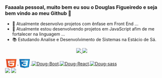### Faaaala pessoal, muito bem eu sou o Douglas Figueiredo e seja bem vindo ao meu Github 👋

- 🔭 Atualmente desenvolvo projetos com ênfase em Front End ...
- 🌱 Atualmente estou desenvolvendo projetos em JavaScript afim de me fortalecer na linguagem ...
- 📚 Estudando Analise e Desenvolvimento de Sistemas na Estácio de Sá.

<div align="center">
  <a href="https://github.com/DevDouglasFigueiredo">
  <img height="180em" src="https://github-readme-stats.vercel.app/api?username=devdouglasfigueiredo&show_icons=true&theme=gotham&include_all_commits=true&count_private=true"/>
  <img height="180em" src="https://github-readme-stats.vercel.app/api/top-langs/?username=devdouglasfigueiredo&layout=compact&langs_count=7&theme=gotham"/>
</div>
  <div style="display: inline_block"><br>
    <img align="center" alt="Doug-HTML" height="30" width="40" src="https://raw.githubusercontent.com/devicons/devicon/master/icons/html5/html5-original.svg">
    <img align="center" alt="Doug-CSS" height="30" width="40" src="https://raw.githubusercontent.com/devicons/devicon/master/icons/css3/css3-original.svg">
    <img align="center" alt="Doug-Boot" height="30" width="50" src="https://cdn.jsdelivr.net/gh/devicons/devicon/icons/bootstrap/bootstrap-original.svg" />
    <img align="center" alt="Doug-React" height="30" width="40" src="https://cdn.jsdelivr.net/gh/devicons/devicon/icons/react/react-original.svg" />
    <img align="center" alt="Doug-sass" height="30" width="40" src="https://cdn.jsdelivr.net/gh/devicons/devicon/icons/sass/sass-original.svg" />
          
  </div>
  
  <div>
    <a href = "mailto:devdouglasfigueiredo@gmail.com"><img src=https://img.shields.io/badge/Gmail-D14836?style=for-the-badge&logo=gmail&logoColor=white          target="_blank"></a>
  <a href="https://www.linkedin.com/in/dev-douglas-figueiredo/" target="_blank"><img src="https://img.shields.io/badge/-LinkedIn-%230077B5?style=for-the-badge&logo=linkedin&logoColor=white" target="_blank"></a> 
  </div>



